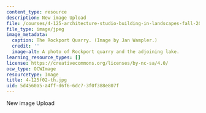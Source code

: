```yaml
---
content_type: resource
description: New image Upload
file: /courses/4-125-architecture-studio-building-in-landscapes-fall-2002/5d4560a5a4ffd6f66dc73f0f388e807f_4-125f02-th.jpg
file_type: image/jpeg
image_metadata:
  caption: The Rockport Quarry. (Image by Jan Wampler.)
  credit: ''
  image-alt: A photo of Rockport quarry and the adjoining lake.
learning_resource_types: []
license: https://creativecommons.org/licenses/by-nc-sa/4.0/
ocw_type: OCWImage
resourcetype: Image
title: 4-125f02-th.jpg
uid: 5d4560a5-a4ff-d6f6-6dc7-3f0f388e807f
---
```

New image Upload